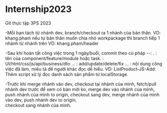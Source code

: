 # Internship2023
Git thực tập 3PS 2023

-Mỗi bạn tách từ nhánh dev, branch/checkout ra 1 nhánh của bản thân.
VD: khang.pham
nếu tự bản thân muốn chia nhỏ workpackage thì branch tiếp 1 nhánh từ nhánh trên
VD: khang.pham/header

-Sau khi hoàn tất công việc trong 1 ngày/buổi, commit theo cú pháp <task>-<layer>-<action>: <message>. 
  <task>: tên của component/feature/module hoặc task.
  <layer>: UI/html/css/js/api/business/dto ...
  <action>: add/update/delete/fix ...
  <message>: nội dung công việc đã làm, miêu tả để người khác đọc dễ hiểu.
VD: ListProduct-JS-Add: Thêm script xử lý đọc danh sách sản phẩm từ localStorage.
    
-Trước khi merge nhánh vào dev, 
  checkout tại nhánh của mình,
  fetch/pull nhánh dev trước để xem có bản mới ko, 
  merge dev vào nhánh của mình, 
  push nhánh của mình to origin,
  checkout sang dev,
  merge nhánh của mình vào dev,
  push nhánh dev to origin,  
  checkout sang nhánh của mình.
